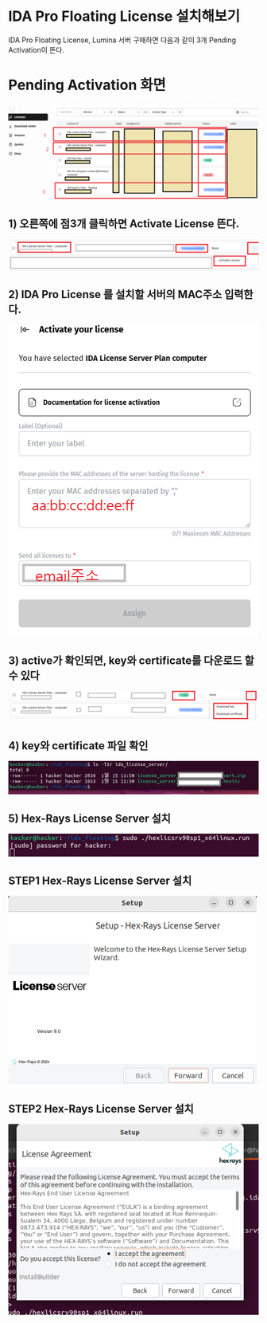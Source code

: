 # IDA Pro Floating License 설치해보기

IDA Pro Floating License, Lumina 서버 구매하면
다음과 같이 3개 Pending Activation이 뜬다.

#  Pending Activation 화면 

![IDA License Server 설치 화면](capture/0.0%20ida%20license%20server%20설치.PNG)

## 1) 오른쪽에 점3개 클릭하면 Activate License 뜬다.
  
![IDA License Server 설치 화면](capture/1.1%20ida%20license%20server%20설치.PNG)

## 2) IDA Pro License 를 설치할 서버의 MAC주소 입력한다.
  
![IDA License Server 설치 화면](capture/1.2%20ida%20license%20server%20설치.PNG)

## 3) active가 확인되면, key와  certificate를 다운로드 할 수 있다
![IDA License Server 설치 화면](capture/1.5%20ida%20license%20server%20설치.PNG)

## 4)  key와  certificate 파일 확인
![IDA License Server 설치 화면](capture/1.11%20ida%20license%20server%20설치.PNG)

## 5) Hex-Rays License Server  설치
![IDA License Server 설치 화면](capture/1.11.2%20ida%20license%20server%20설치.png)

## STEP1 Hex-Rays License Server  설치 
![IDA License Server 설치 화면](capture/1.11.3%20ida%20license%20server%20설치.png)

## STEP2 Hex-Rays License Server  설치 
![IDA License Server 설치 화면](capture/1.11.4%20ida%20license%20server%20설치.PNG)
